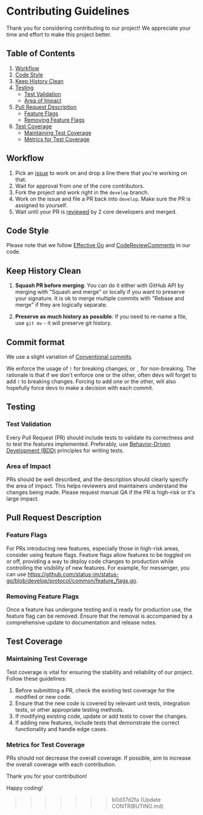 # Contributing Guidelines

Thank you for considering contributing to our project! We appreciate your time and effort to make this project better.

## Table of Contents
1. [Workflow](#workflow)
2. [Code Style](#code-style)
3. [Keep History Clean](#keep-history-clean)
4. [Testing](#testing)
   - [Test Validation](#test-validation)
   - [Area of Impact](#area-of-impact)
5. [Pull Request Description](#pull-request-description)
   - [Feature Flags](#feature-flags)
   - [Removing Feature Flags](#removing-feature-flags)
6. [Test Coverage](#test-coverage)
   - [Maintaining Test Coverage](#maintaining-test-coverage)
   - [Metrics for Test Coverage](#metrics-for-test-coverage)

## Workflow

1. Pick an [issue](https://github.com/status-im/status-go/issues) to work on and drop a line there that you're working on that.
2. Wait for approval from one of the core contributors.
3. Fork the project and work right in the `develop` branch.
4. Work on the issue and file a PR back into `develop`. Make sure the PR is assigned to yourself.
5. Wait until your PR is [reviewed](https://hackmd.io/s/B1AenvFU-) by 2 core developers and merged.

## Code Style

Please note that we follow [Effective Go](https://golang.org/doc/effective_go.html) and [CodeReviewComments](https://github.com/golang/go/wiki/CodeReviewComments) in our code.

## Keep History Clean

1. **Squash PR before merging**: You can do it either with GitHub API by merging with "Squash and merge" or locally if you want to preserve your signature. It is ok to merge multiple commits with "Rebase and merge" if they are logically separate.

2. **Preserve as much history as possible**: If you need to re-name a file, use `git mv` - it will preserve git history.

## Commit format

We use a slight variation of [Conventional commits](https://www.conventionalcommits.org/en/v1.0.0/).

We enforce the usage of `!` for breaking changes, or `_` for non-breaking. The rationale is that
if we don't enforce one or the other, often devs will forget to add `!` to breaking changes.
Forcing to add one or the other, will also hopefully force devs to make a decision with each commit.

## Testing

### Test Validation

Every Pull Request (PR) should include tests to validate its correctness and to test the features implemented. Preferably, use [Behavior-Driven Development (BDD)](https://en.wikipedia.org/wiki/Behavior-driven_development) principles for writing tests.

### Area of Impact

PRs should be well described, and the description should clearly specify the area of impact. This helps reviewers and maintainers understand the changes being made.
Please request manual QA if the PR is high-risk or it's large impact.

## Pull Request Description

### Feature Flags

For PRs introducing new features, especially those in high-risk areas, consider using feature flags. Feature flags allow features to be toggled on or off, providing a way to deploy code changes to production while controlling the visibility of new features.
For example, for messenger, you can use https://github.com/status-im/status-go/blob/develop/protocol/common/feature_flags.go.

### Removing Feature Flags

Once a feature has undergone testing and is ready for production use, the feature flag can be removed. Ensure that the removal is accompanied by a comprehensive update to documentation and release notes.

## Test Coverage

### Maintaining Test Coverage

Test coverage is vital for ensuring the stability and reliability of our project. Follow these guidelines:

1. Before submitting a PR, check the existing test coverage for the modified or new code.
2. Ensure that the new code is covered by relevant unit tests, integration tests, or other appropriate testing methods.
3. If modifying existing code, update or add tests to cover the changes.
4. If adding new features, include tests that demonstrate the correct functionality and handle edge cases.

### Metrics for Test Coverage

PRs should not decrease the overall coverage. If possible, aim to increase the overall coverage with each contribution.

Thank you for your contribution!

Happy coding!
>>>>>>> b0d37d2fa (Update CONTRIBUTING.md)
